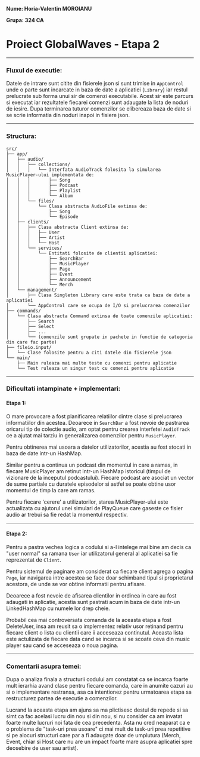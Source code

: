 ﻿**Nume: Horia-Valentin MOROIANU**

**Grupa: 324 CA**

# Proiect GlobalWaves  - Etapa 2

---
### Fluxul de executie:

Datele de intrare sunt citite din fisierele json si sunt trimise in `AppControl`  unde o parte sunt incarcate in baza de date a aplicatiei (`Library`) iar restul prelucrate sub forma unui sir de comenzi executabile. Acest sir este parcurs si executat iar rezultatele fiecarei comenzi sunt adaugate la lista de noduri de iesire. Dupa terminarea tuturor comenzilor se elibereaza baza de date si se scrie informatia din noduri inapoi in fisiere json.

---
### Structura:
```
src/
├── app/
│   ├── audio/
│   │   ├── collections/
│   │   │   └── Interfata AudioTrack folosita la simularea MusicPlayer-ului implementata de:
│   │   │       ├── Song
│   │   │       ├── Podcast
│   │   │       ├── Playlist
│   │   │       └── Album
│   │   └── files/
│   │       └── Clasa abstracta AudioFile extinsa de:
│   │           ├── Song
│   │           └── Episode
│   ├── clients/
│   │   ├── Clasa abstracta Client extinsa de:
│   │   │   ├── User
│   │   │   ├── Artist
│   │   │   └── Host
│   │   └── services/
│   │       └── Entitati folosite de clientii aplicatiei:
│   │           ├── SearchBar
│   │           ├── MusicPlayer
│   │           ├── Page
│   │           ├── Event
│   │           ├── Announcement
│   │           └── Merch
│   └── management/
│       ├── Clasa Singleton Library care este trata ca baza de date a aplicatiei
│       └── AppControl care se ocupa de I/O si prelucrarea comenzilor
├── commands/
│   └── Clasa abstracta Command extinsa de toate comenzile aplicatiei:
│       ├── Search
│       ├── Select
│       ├── ... 
│       └── (comenzile sunt grupate in pachete in functie de categoria din care fac parte)
├── fileio.input/
│   └── Clase folosite pentru a citi datele din fisierele json
└── main/
    ├── Main ruleaza mai multe teste cu comenzi pentru aplicatie
    └── Test ruleaza un singur test cu comenzi pentru aplicatie
```
---
### Dificultati intampinate + implementari:
#### Etapa 1:
O mare provocare a fost planificarea relatiilor dintre clase si prelucrarea informatiilor din acestea. Deoarece in `SearchBar` a fost nevoie de pastrarea oricarui tip de colectie audio, am optat pentru crearea interfetei `AudioTrack` ce a ajutat mai tarziu in generalizarea comenzilor pentru `MusicPlayer`.

Pentru obtinerea mai usoara a datelor utilizatorilor, acestia au fost stocati in baza de date intr-un HashMap.

Similar pentru a continua un podcast din momentul in care a ramas, in fiecare MusicPlayer am retinut  intr-un HashMap istoricul (timpul de vizionare de la inceputul podcastului). Fiecare podcast are asociat un vector de sume partiale cu duratele episodelor si astfel se poate obtine usor momentul de timp la care am ramas.

Pentru fiecare 'cerere' a utilizatorilor, starea MusicPlayer-ului este actualizata cu ajutorul unei simulari de PlayQueue care gaseste ce fisier audio ar trebui sa fie redat la momentul respectiv.

---
#### Etapa 2:
Pentru a pastra vechea logica a codului si a-l intelege mai bine am decis ca "user normal" sa ramana `User` iar utilizatorul general al aplicatiei sa fie reprezentat de `Client`.

Pentru sistemul de paginare am considerat ca fiecare client agrega o pagina `Page`, iar navigarea intre acestea se face doar schimband tipul si proprietarul acestora, de unde se vor obtine informatii pentru afisare.

Deoarece a fost nevoie de afisarea clientilor in ordinea in care au fost adaugati in aplicatie, acestia sunt pastrati acum in baza de date intr-un LinkedHashMap cu numele lor drep cheie.

Probabil cea mai controversata comanda de la aceasta etapa a fost DeleteUser, insa am reusit sa o implementez relativ usor retinand pentru fiecare client o lista cu clientii care ii acceseaza continutul. Aceasta lista este actulizata de fiecare data cand se incarca si se scoate ceva din music player sau cand se acceseaza o noua pagina.

---
### Comentarii asupra temei:
Dupa o analiza finala a structurii codului am constatat ca se incarca foarte mult ierarhia avand clase pentru fiecare comanda, care in anumite cazuri au si o implementare restransa, asa ca intentionez pentru urmatoarea etapa sa restructurez partea de executie a comenzilor.

Lucrand la aceasta etapa am ajuns sa ma plictisesc destul de repede si sa simt ca fac acelasi lucru din nou si din nou, si nu consider ca am invatat foarte multe lucruri noi fata de cea precedenta. Asta nu cred neaparat ca e o problema de "task-uri prea usoare" ci mai mult de task-uri prea repetitive si pe alocuri structuri care par a fi adaugate doar de umplutura (Merch, Event, chiar si Host care nu are un impact foarte mare asupra aplicatiei spre deosebire de user sau artist).